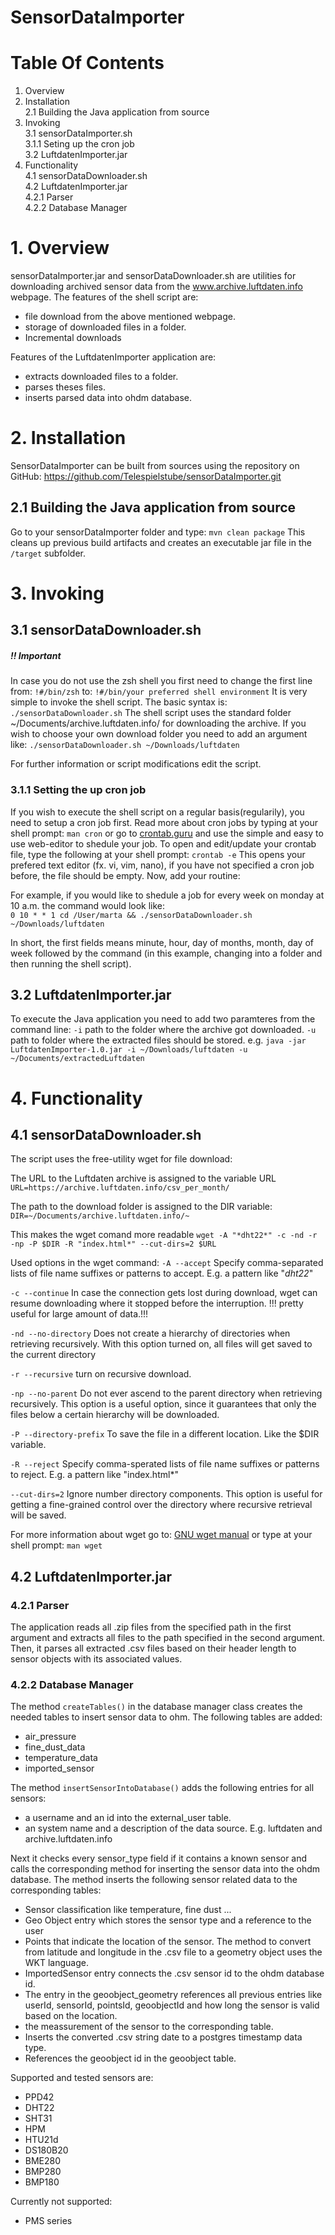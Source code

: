 # SensorDataImporter 

# Table Of Contents
1. Overview
2. Installation\
2.1 Building the Java application from source
3. Invoking\
3.1 sensorDataImporter.sh\
3.1.1 Seting up the cron job\
3.2 LuftdatenImporter.jar
4. Functionality\
4.1 sensorDataDownloader.sh\
4.2 LuftdatenImporter.jar\
4.2.1 Parser\
4.2.2 Database Manager


# 1. Overview

sensorDataImporter.jar and sensorDataDownloader.sh are utilities for downloading archived sensor data from the www.archive.luftdaten.info webpage. 
The features of the shell script are:
* file download from the above mentioned webpage.
* storage of downloaded files in a folder.
* Incremental downloads 

Features of the LuftdatenImporter application are:
* extracts downloaded files to a folder.
* parses theses files.
* inserts parsed data into ohdm database.

# 2. Installation

SensorDataImporter can be built from sources using the repository on GitHub: https://github.com/Telespielstube/sensorDataImporter.git

## 2.1 Building the Java application from source
Go to your sensorDataImporter folder and type: 
`mvn clean package`
This cleans up previous build artifacts and creates an executable jar file in the `/target` subfolder. 

# 3. Invoking
## 3.1 sensorDataDownloader.sh
##### !! Important
In case you do not use the zsh shell you first need to change the first line from:
`!#/bin/zsh`
to:
`!#/bin/your preferred shell environment`
It is very simple to invoke the shell script. The basic syntax is:
`./sensorDataDownloader.sh`
The shell script uses the standard folder ~/Documents/archive.luftdaten.info/ for downloading the archive.
If you wish to choose your own download folder you need to add an argument like:
``./sensorDataDownloader.sh ~/Downloads/luftdaten``

For further information or script modifications edit the script.

### 3.1.1 Setting the up cron job
If you wish to execute the shell script on a regular basis(regularily), you need to setup a cron job first. Read more about cron jobs by typing at your shell prompt: 
`man cron` 
or go to [crontab.guru](https://crontab.guru) and use the simple and easy to use web-editor to shedule your job. 
To open and edit/update your crontab file, type the following at your shell prompt:
`crontab -e`
This opens your prefered text editor (fx. vi, vim, nano), if you have not specified a cron job before, the file should be empty. Now, add your routine:

For example, if you would like to shedule a job for every week on monday at 10 a.m. the command would look like:\
`0 10 * * 1 cd /User/marta && ./sensorDataDownloader.sh ~/Downloads/luftdaten` 

In short, the first fields means minute, hour, day of months, month, day of week followed by the command (in this example, changing into a folder and then running the shell script). 

## 3.2 LuftdatenImporter.jar
 To execute the Java application you need to add two paramteres from the command line: 
 `-i` 
 	path to the folder where the archive got downloaded. 
 `-u`
 	path to folder where the extracted files should be stored. 
e.g.
`java -jar LuftdatenImporter-1.0.jar -i ~/Downloads/luftdaten -u ~/Documents/extractedLuftdaten`

# 4. Functionality   
## 4.1 sensorDataDownloader.sh
The script uses the free-utility wget for file download:

The URL to the Luftdaten archive is assigned to the variable URL 
`URL=https://archive.luftdaten.info/csv_per_month/`

The path to the download folder is assigned to the DIR variable:
`DIR=~/Documents/archive.luftdaten.info/~`

This makes the wget comand more readable
`wget -A "*dht22*" -c -nd -r -np -P $DIR -R "index.html*" --cut-dirs=2 $URL`

Used options in the wget command:
`-A --accept`
	Specify comma-separated lists of file name suffixes or patterns to accept. E.g. a pattern like "*dht22*" 

`-c --continue`
	In case the connection gets lost during download, wget can resume downloading where it stopped before the interruption.
	!!! pretty useful for large amount of data.!!!
	
`-nd --no-directory`
	Does not create a hierarchy of directories when retrieving recursively. With this option turned on, all files will get saved to the current directory

`-r --recursive`
	turn on recursive download.
	
`-np --no-parent`
	Do not ever ascend to the parent directory when retrieving recursively. This option is a useful option, since it guarantees that only the files below a certain hierarchy will be downloaded.

`-P --directory-prefix`
	To save the file in a different location. Like the $DIR variable.

`-R --reject`
	Specify comma-sperated lists of file name suffixes or patterns to reject. E.g. a pattern like "index.html*"

`--cut-dirs=2`
	Ignore number directory components. This option is useful for getting a fine-grained control over the directory where recursive retrieval will be saved.

For more information about wget go to: [GNU wget manual](https://www.gnu.org/software/wget/manual/wget.html#Overview) or type at your shell prompt:
`man wget`

## 4.2 LuftdatenImporter.jar
### 4.2.1 Parser
The application reads all .zip files from the specified path in the first argument and extracts all files to the path specified in the second argument.
Then, it parses all extracted .csv files based on their header length to sensor objects with its associated values. 

### 4.2.2 Database Manager
The method `createTables()` in the database manager class creates the needed tables to insert sensor data to ohm. The following tables are added:
* air_pressure
* fine_dust_data
* temperature_data
* imported_sensor

The method `insertSensorIntoDatabase()` adds the following entries for all sensors:
* a username and an id into the external_user table.
* an system name and a description of the data source. E.g. luftdaten and archive.luftdaten.info

Next it checks every sensor_type field if it contains a known sensor and calls the corresponding method for inserting the sensor data into the ohdm database. The method inserts the following sensor related data to the corresponding tables:
* Sensor classification like temperature, fine dust ...
* Geo Object entry which stores the sensor type and a reference to the user
* Points that indicate the location of the sensor. The method to convert from latitude and longitude in the .csv file to a geometry object uses the WKT language.
* ImportedSensor entry connects the .csv sensor id to the ohdm database id.
* The entry in the geoobject_geometry references all previous entries like userId, sensorId, pointsId, geoobjectId and how long the sensor is valid based on the location. 
* the meassurement of the sensor to the corresponding table.
* Inserts the converted .csv string date to a postgres timestamp data type.
* References the geoobject id in the geoobject table.

Supported and tested sensors are:
* PPD42
* DHT22
* SHT31
* HPM
* HTU21d
* DS180B20
* BME280
* BMP280
* BMP180

Currently not supported:
* PMS series
